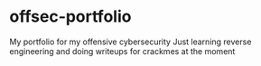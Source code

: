 # offsec-portfolio
My portfolio for my offensive cybersecurity 
Just learning reverse engineering and doing writeups for crackmes at the moment
